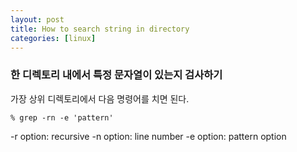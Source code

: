 ```yaml
---
layout: post
title: How to search string in directory
categories: [linux]
---
```


### 한 디렉토리 내에서 특정 문자열이 있는지 검사하기

가장 상위 디렉토리에서 다음 명령어를 치면 된다. 

```
% grep -rn -e 'pattern'
```

-r option: recursive
-n option: line number
-e option: pattern option

